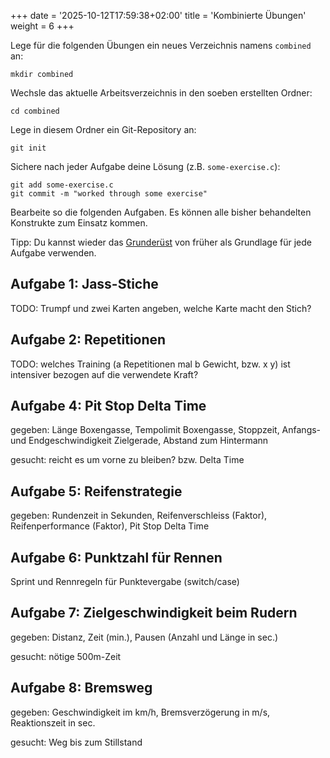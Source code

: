 +++
date = '2025-10-12T17:59:38+02:00'
title = 'Kombinierte Übungen'
weight = 6
+++

Lege für die folgenden Übungen ein neues Verzeichnis namens `combined` an:

    mkdir combined

Wechsle das aktuelle Arbeitsverzeichnis in den soeben erstellten Ordner:

    cd combined

Lege in diesem Ordner ein Git-Repository an:

    git init

Sichere nach jeder Aufgabe deine Lösung (z.B. `some-exercise.c`):

    git add some-exercise.c
    git commit -m "worked through some exercise"

Bearbeite so die folgenden Aufgaben. Es können alle bisher behandelten Konstrukte zum Einsatz kommen.

Tipp: Du kannst wieder das [Grunderüst](/ipt/operatoren-und-ausdruecke/#aufgabe-0-grundgerüst) von früher als Grundlage für jede Aufgabe verwenden.

## Aufgabe 1: Jass-Stiche

TODO: Trumpf und zwei Karten angeben, welche Karte macht den Stich?

## Aufgabe 2: Repetitionen

TODO: welches Training (a Repetitionen mal b Gewicht, bzw. x y) ist intensiver bezogen auf die verwendete Kraft?

## Aufgabe 4: Pit Stop Delta Time

gegeben: Länge Boxengasse, Tempolimit Boxengasse, Stoppzeit, Anfangs- und Endgeschwindigkeit Zielgerade, Abstand zum Hintermann

gesucht: reicht es um vorne zu bleiben? bzw. Delta Time

## Aufgabe 5: Reifenstrategie

gegeben: Rundenzeit in Sekunden, Reifenverschleiss (Faktor), Reifenperformance (Faktor), Pit Stop Delta Time

## Aufgabe 6: Punktzahl für Rennen

Sprint und Rennregeln für Punktevergabe (switch/case)

## Aufgabe 7: Zielgeschwindigkeit beim Rudern

gegeben: Distanz, Zeit (min.), Pausen (Anzahl und Länge in sec.)

gesucht: nötige 500m-Zeit

## Aufgabe 8: Bremsweg

gegeben: Geschwindigkeit im km/h, Bremsverzögerung in m/s, Reaktionszeit in sec.

gesucht: Weg bis zum Stillstand